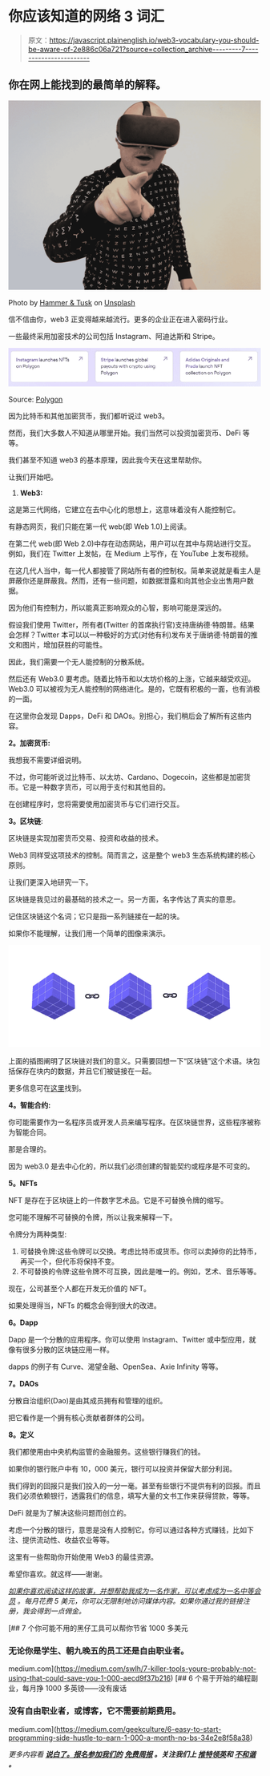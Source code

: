 # 你应该知道的网络 3 词汇

> 原文：<https://javascript.plainenglish.io/web3-vocabulary-you-should-be-aware-of-2e886c06a721?source=collection_archive---------7----------------------->

## 你在网上能找到的最简单的解释。

![](img/248cb6a4dfd5e0421be9c946d28bcd4d.png)

Photo by [Hammer & Tusk](https://unsplash.com/@hammerandtusk?utm_source=medium&utm_medium=referral) on [Unsplash](https://unsplash.com?utm_source=medium&utm_medium=referral)

信不信由你，web3 正变得越来越流行。更多的企业正在进入密码行业。

一些最终采用加密技术的公司包括 Instagram、阿迪达斯和 Stripe。

![](img/7f4ec93ecc2d2238191f5b758de9f7a6.png)

Source: [Polygon](https://polygon.technology/)

因为比特币和其他加密货币，我们都听说过 web3。

然而，我们大多数人不知道从哪里开始。我们当然可以投资加密货币、DeFi 等等。

我们甚至不知道 web3 的基本原理，因此我今天在这里帮助你。

让我们开始吧。

1.  **Web3:**

这是第三代网络，它建立在去中心化的思想上，这意味着没有人能控制它。

有静态网页，我们只能在第一代 web(即 Web 1.0)上阅读。

在第二代 web(即 Web 2.0)中存在动态网站，用户可以在其中与网站进行交互。例如，我们在 Twitter 上发帖，在 Medium 上写作，在 YouTube 上发布视频。

在这几代人当中，每一代人都接管了网站所有者的控制权。简单来说就是看主人是屏蔽你还是屏蔽我。然而，还有一些问题，如数据泄露和向其他企业出售用户数据。

因为他们有控制力，所以能真正影响观众的心智，影响可能是深远的。

假设我们使用 Twitter，所有者(Twitter 的首席执行官)支持唐纳德·特朗普。结果会怎样？Twitter 本可以以一种极好的方式(对他有利)发布关于唐纳德·特朗普的推文和图片，增加获胜的可能性。

因此，我们需要一个无人能控制的分散系统。

然后还有 Web3.0 要考虑。随着比特币和以太坊价格的上涨，它越来越受欢迎。Web3.0 可以被视为无人能控制的网络进化。是的，它既有积极的一面，也有消极的一面。

在这里你会发现 Dapps，DeFi 和 DAOs。别担心，我们稍后会了解所有这些内容。

**2。加密货币:**

我想我不需要详细说明。

不过，你可能听说过比特币、以太坊、Cardano、Dogecoin，这些都是加密货币。它是一种数字货币，可以用于支付和其他目的。

在创建程序时，您将需要使用加密货币与它们进行交互。

**3。区块链**:

区块链是实现加密货币交易、投资和收益的技术。

Web3 同样受这项技术的控制。简而言之，这是整个 web3 生态系统构建的核心原则。

让我们更深入地研究一下。

区块链是我见过的最基础的技术之一。另一方面，名字传达了真实的意思。

记住区块链这个名词；它只是指一系列链接在一起的块。

如果你不能理解，让我们用一个简单的图像来演示。

![](img/0f36152e53a359f25e174e4953aa7d36.png)

上面的插图阐明了区块链对我们的意义。只需要回想一下“区块链”这个术语。块包括保存在块内的数据，并且它们被链接在一起。

更多信息可在[这里](https://medium.com/supportthecrypto/a-simple-blockchain-guide-that-i-want-to-explain-everyone-out-there-cd331096ed7)找到。

**4。智能合约:**

你可能需要作为一名程序员或开发人员来编写程序。在区块链世界，这些程序被称为智能合同。

那是合理的。

因为 web3.0 是去中心化的，所以我们必须创建的智能契约或程序是不可变的。

**5。NFTs**

NFT 是存在于区块链上的一件数字艺术品。它是不可替换令牌的缩写。

您可能不理解不可替换的令牌，所以让我来解释一下。

令牌分为两种类型:

1.  可替换令牌:这些令牌可以交换。考虑比特币或货币。你可以卖掉你的比特币，再买一个，但代币将保持不变。
2.  不可替换的令牌:这些令牌不可互换，因此是唯一的。例如，艺术、音乐等等。

现在，公司甚至个人都在开发无价值的 NFT。

如果处理得当，NFTs 的概念会得到很大的改进。

**6。Dapp**

Dapp 是一个分散的应用程序。你可以使用 Instagram、Twitter 或中型应用，就像有很多分散的区块链应用一样。

dapps 的例子有 Curve、渴望金融、OpenSea、Axie Infinity 等等。

**7。DAOs**

分散自治组织(Dao)是由其成员拥有和管理的组织。

把它看作是一个拥有核心贡献者群体的公司。

**8。定义**

我们都使用由中央机构监管的金融服务。这些银行赚我们的钱。

如果你的银行账户中有 10，000 美元，银行可以投资并保留大部分利润。

我们得到的回报只是我们投入的一分一毫。甚至有些银行不提供有利的回报。而且我们必须依赖银行，透露我们的信息，填写大量的文书工作来获得贷款，等等。

DeFi 就是为了解决这些问题而创立的。

考虑一个分散的银行，意思是没有人控制它。你可以通过各种方式赚钱，比如下注、提供流动性、收益农业等等。

这里有一些帮助你开始使用 Web3 的最佳资源。

希望你喜欢。就这样——谢谢。

[*如果你喜欢阅读这样的故事，并想帮助我成为一名作家，可以考虑成为一名中等会员*](https://nitinfab.medium.com/membership) *。每月花费 5 美元，你可以无限制地访问媒体内容。如果你通过我的链接注册，我会得到一点佣金。*

[](https://medium.com/swlh/7-killer-tools-youre-probably-not-using-that-could-save-you-1-000-aecd9f37b216) [## 7 个你可能不用的黑仔工具可以帮你节省 1000 多美元

### 无论你是学生、朝九晚五的员工还是自由职业者。

medium.com](https://medium.com/swlh/7-killer-tools-youre-probably-not-using-that-could-save-you-1-000-aecd9f37b216) [](https://medium.com/geekculture/6-easy-to-start-programming-side-hustle-to-earn-1-000-a-month-no-bs-34e2e8f58a38) [## 6 个易于开始的编程副业，每月挣 1000 多英镑——没有废话

### 没有自由职业者，或博客，它不需要前期费用。

medium.com](https://medium.com/geekculture/6-easy-to-start-programming-side-hustle-to-earn-1-000-a-month-no-bs-34e2e8f58a38) 

*更多内容看* [***说白了。报名参加我们的***](https://plainenglish.io/) **[***免费周报***](http://newsletter.plainenglish.io/) *。关注我们上* [***推特***](https://twitter.com/inPlainEngHQ)[***领英***](https://www.linkedin.com/company/inplainenglish/)**和* [***不和谐***](https://discord.gg/GtDtUAvyhW) ***。******